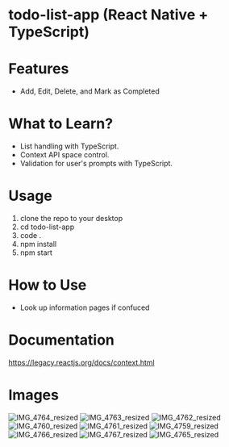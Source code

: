 # todo-list-app (React Native + TypeScript)

# Features
 - Add, Edit, Delete, and Mark as Completed

# What to Learn?
 - List handling with TypeScript.
 - Context API space control.
 - Validation for user's prompts with TypeScript.

# Usage
1. clone the repo to your desktop
2. cd todo-list-app
3. code .
4. npm install
5. npm start

# How to Use
- Look up information pages if confuced

# Documentation

https://legacy.reactjs.org/docs/context.html

# Images
![IMG_4764_resized](https://github.com/user-attachments/assets/29f9e5b7-685f-40b0-b197-984fa0d94df4)
![IMG_4763_resized](https://github.com/user-attachments/assets/1a3db78f-1038-4a73-9064-dc040fc67a33)
![IMG_4762_resized](https://github.com/user-attachments/assets/46c29218-6761-43f1-b8a1-0021d0f6e42c)
![IMG_4760_resized](https://github.com/user-attachments/assets/cc8c2635-1885-4d71-a84b-09931fab495f)
![IMG_4761_resized](https://github.com/user-attachments/assets/0a7e112b-d301-4730-8d79-674f8145f73a)
![IMG_4759_resized](https://github.com/user-attachments/assets/34ea3f6f-9da4-4962-858b-ad4e9854c684)
![IMG_4766_resized](https://github.com/user-attachments/assets/13729243-4741-413a-95c2-2731637c0c68)
![IMG_4767_resized](https://github.com/user-attachments/assets/b3453bc7-e076-49bd-a3c0-70aa69c4de3f)
![IMG_4765_resized](https://github.com/user-attachments/assets/404d1fd4-5810-424a-ba66-e76f907ba63f)
